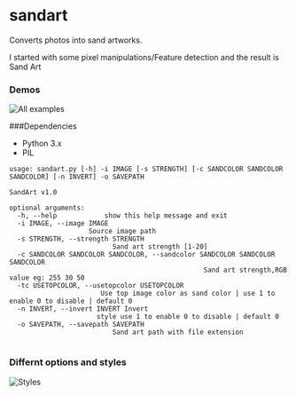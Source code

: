 # sandart
Converts photos into sand artworks.


I started with some pixel manipulations/Feature detection and the result is Sand Art

### Demos 
![All examples](https://raw.githubusercontent.com/rupeshs/sandart/master/samples/all.jpg)  

###Dependencies
* Python 3.x 
* PIL

```
usage: sandart.py [-h] -i IMAGE [-s STRENGTH] [-c SANDCOLOR SANDCOLOR SANDCOLOR] [-n INVERT] -o SAVEPATH

SandArt v1.0

optional arguments:
  -h, --help            show this help message and exit
  -i IMAGE, --image IMAGE 
                    Source image path
  -s STRENGTH, --strength STRENGTH 
                          Sand art strength [1-20]
  -c SANDCOLOR SANDCOLOR SANDCOLOR, --sandcolor SANDCOLOR SANDCOLOR SANDCOLOR
                                                 Sand art strength,RGB value eg: 255 30 50
  -tc USETOPCOLOR, --usetopcolor USETOPCOLOR
                       Use top image color as sand color | use 1 to enable 0 to disable | default 0                                       
  -n INVERT, --invert INVERT Invert 
                      style use 1 to enable 0 to disable | default 0
  -o SAVEPATH, --savepath SAVEPATH 
                          Sand art path with file extension
      
```
  
### Differnt options and styles
![Styles](https://raw.githubusercontent.com/rupeshs/sandart/master/samples/styles.jpg) 

